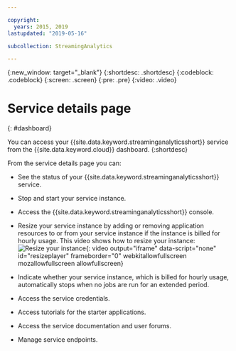```yaml
---

copyright:
  years: 2015, 2019
lastupdated: "2019-05-16"

subcollection: StreamingAnalytics

---
```


<!-- Attribute definitions -->
{:new_window: target="_blank"}
{:shortdesc: .shortdesc}
{:codeblock: .codeblock}
{:screen: .screen}
{:pre: .pre}
{:video: .video}

# Service details page
{: #dashboard}

You can access your {{site.data.keyword.streaminganalyticsshort}} service from the {{site.data.keyword.cloud}} dashboard.
{:shortdesc}

From the service details page you can:

* See the status of your {{site.data.keyword.streaminganalyticsshort}} service.
* Stop and start your service instance.
* Access the {{site.data.keyword.streaminganalyticsshort}} console.
* Resize your service instance by adding or removing application resources to or from your service instance if the instance is billed for hourly usage. This video shows how to resize your instance:
![Resize your instance](https://www.youtube.com/embed/zbZ9am9UhPw){: video output="iframe" data-script="none" id="resizeplayer" frameborder="0" webkitallowfullscreen mozallowfullscreen allowfullscreen}

* Indicate whether your service instance, which is billed for hourly usage, automatically stops when no jobs are run for an extended period.
* Access the service credentials.
* Access tutorials for the starter applications.
* Access the service documentation and user forums.
* Manage service endpoints.
